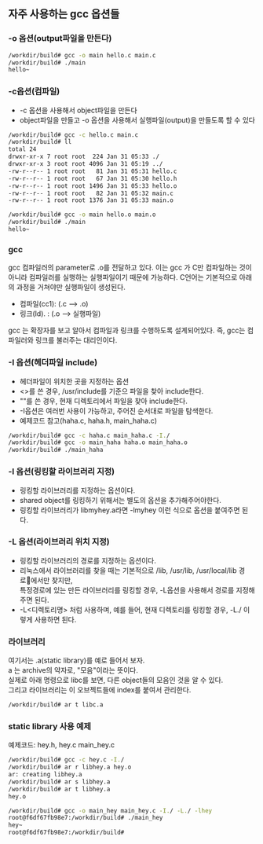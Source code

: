 
## 자주 사용하는 gcc 옵션들
### -o 옵션(output파일을 만든다) 
~~~sh
/workdir/build# gcc -o main hello.c main.c
/workdir/build# ./main 
hello~
~~~


### -c옵션(컴파일)
 - -c 옵션을 사용해서 object파일을 만든다
 - object파일을 만들고 -o 옵션을 사용해서 실행파일(output)을 만들도록 할 수 있다
~~~sh
/workdir/build# gcc -c hello.c main.c
/workdir/build# ll
total 24
drwxr-xr-x 7 root root  224 Jan 31 05:33 ./
drwxr-xr-x 3 root root 4096 Jan 31 05:19 ../
-rw-r--r-- 1 root root   81 Jan 31 05:31 hello.c
-rw-r--r-- 1 root root   67 Jan 31 05:30 hello.h
-rw-r--r-- 1 root root 1496 Jan 31 05:33 hello.o
-rw-r--r-- 1 root root   82 Jan 31 05:32 main.c
-rw-r--r-- 1 root root 1376 Jan 31 05:33 main.o

/workdir/build# gcc -o main hello.o main.o 
/workdir/build# ./main
hello~
~~~


### gcc
gcc 컴파일러의 parameter로 .o를 전달하고 있다.
이는 gcc 가 C만 컴파일하는 것이 아니라 컴파일러를 실행하는 실행파일이기 때문에 가능하다.
C언어는 기본적으로 아래의 과정을 거쳐야만 실행파일이 생성된다.
 - 컴파일(cc1): (.c --> .o)
 - 링크(ld). : (.o --> 실행파일)

gcc 는 확장자를 보고 알아서 컴파일과 링크를 수행하도록 설계되어있다.
즉, gcc는 컴파일러와 링크를 불러주는 대리인이다.

### -I 옵션(헤더파일 include)
 - 헤더파일이 위치한 곳을 지정하는 옵션  
 - <>를 쓴 경우, /usr/include를 기준으 파일을 찾아 include한다.  
 - ""를 쓴 경우, 현재 디렉토리에서 파일을 찾아 include한다.  
 - -I옵션은 여러번 사용이 가능하고, 주어진 순서대로 파일을 탐색한다.  
 - 예제코드 참고(haha.c, haha.h, main_haha.c)  
~~~sh
/workdir/build# gcc -c haha.c main_haha.c -I./
/workdir/build# gcc -o main_haha haha.o main_haha.o 
/workdir/build# ./main_haha 
~~~  
  
### -l 옵션(링킹할 라이브러리 지정)
 - 링킹할 라이브러리를 지정하는 옵션이다.  
 - shared object를 링킹하기 위해서는 별도의 옵션을 추가해주어야한다.  
 - 링킹할 라이브러리가 libmyhey.a라면 -lmyhey 이런 식으로 옵션을 붙여주면 된다.  
  
### -L 옵션(라이브러리 위치 지정)
 - 링킹할 라이브러리의 경로를 지정하는 옵션이다.  
 - 리눅스에서 라이브러리를 찾을 때는 기본적으로 /lib, /usr/lib, /usr/local/lib 경로에서만 찾지만,  
 특정경로에 있는 만든 라이브러리를 링킹할 경우, -L옵션을 사용해서 경로를 지정해주면 된다.  
 - -L<디렉토리명> 처럼 사용하며, 예를 들어, 현재 디렉토리를 링킹할 경우, -L./ 이렇게 사용하면 된다.  
  
### 라이브러리
여기서는 .a(static library)를 예로 들어서 보자.  
a 는 archive의 약자로, "모음"이라는 뜻이다.  
실제로 아래 명령으로 libc를 보면, 다른 object들의 모음인 것을 알 수 있다.  
그리고 라이브러리는 이 오브젝트들에 index를 붙여서 관리한다.  
~~~sh
/workdir/build# ar t libc.a
~~~  

### static library 사용 예제
예제코드: hey.h, hey.c main_hey.c
~~~sh
/workdir/build# gcc -c hey.c -I./
/workdir/build# ar r libhey.a hey.o 
ar: creating libhey.a
/workdir/build# ar s libhey.a 
/workdir/build# ar t libhey.a 
hey.o

/workdir/build# gcc -o main_hey main_hey.c -I./ -L./ -lhey
root@f6df67fb98e7:/workdir/build# ./main_hey 
hey~
root@f6df67fb98e7:/workdir/build# 
~~~
